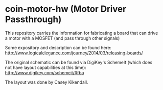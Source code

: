 coin-motor-hw (Motor Driver Passthrough)
=============
This repository carries the information for fabricating a board that can drive 
a motor with a MOSFET (and pass through other signals)

Some expository and description can be found here: 
http://www.logicalelegance.com/journey/2014/03/releasing-boards/

The original schematic can be found via DigiKey's SchemeIt (which does not 
have layout capabilities at this time):
http://www.digikey.com/schemeit/#fba

The layout was done by Casey Kikendall.